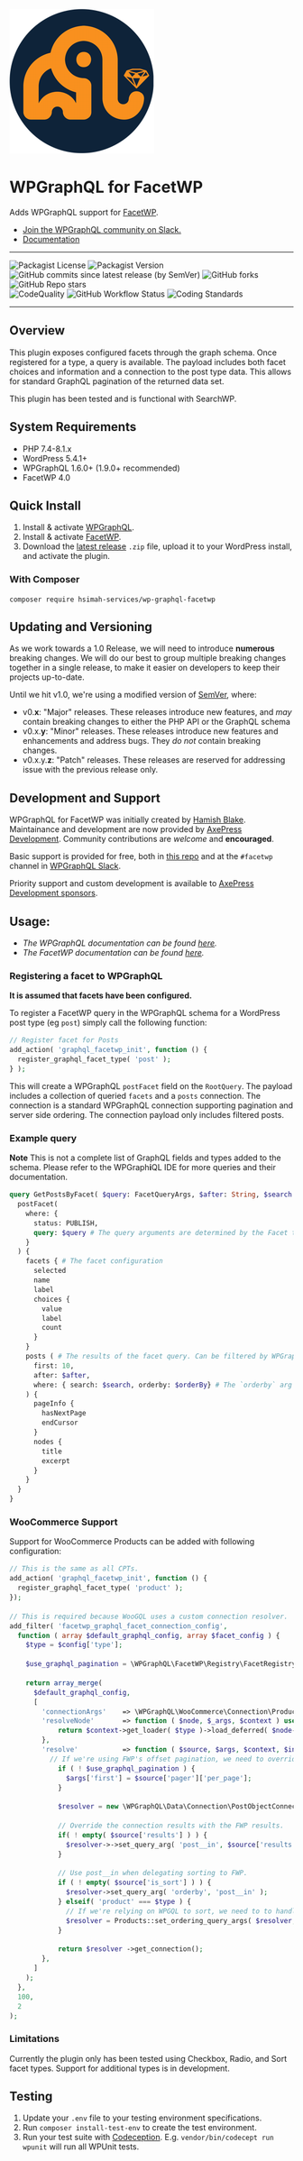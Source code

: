 ![Logo](./logo.png)
# WPGraphQL for FacetWP

Adds WPGraphQL support for [FacetWP](https://facetwp.com/).

* [Join the WPGraphQL community on Slack.](https://join.slack.com/t/wp-graphql/shared_invite/zt-3vloo60z-PpJV2PFIwEathWDOxCTTLA)
* [Documentation](#usage)
-----

![Packagist License](https://img.shields.io/packagist/l/hsimah-services/wp-graphql-facetwp?color=green) ![Packagist Version](https://img.shields.io/packagist/v/hsimah-services/wp-graphql-facetwp?label=stable) ![GitHub commits since latest release (by SemVer)](https://img.shields.io/github/commits-since/hsimah-services/wp-graphql-facetwp/0.4.3) ![GitHub forks](https://img.shields.io/github/forks/hsimah-services/wp-graphql-facetwp?style=social) ![GitHub Repo stars](https://img.shields.io/github/stars/hsimah-services/wp-graphql-facetwp?style=social)<br />
![CodeQuality](https://img.shields.io/github/actions/workflow/status/hsimah-services/wp-graphql-facetwp/code-quality.yml?branch=develop&label=Code%20Quality)
![GitHub Workflow Status](https://img.shields.io/github/actions/workflow/status/hsimah-services/wp-graphql-facetwp/integration-testing.yml?branch=develop&label=Integration%20Testing)
![Coding Standards](https://img.shields.io/github/actions/workflow/status/hsimah-services/wp-graphql-facetwp/code-standard.yml?branch=develop&label=WordPress%20Coding%20Standards)

-----
## Overview

This plugin exposes configured facets through the graph schema. Once registered for a type, a query is available. The payload includes both facet choices and information and a connection to the post type data. This allows for standard GraphQL pagination of the returned data set.

This plugin has been tested and is functional with SearchWP.

## System Requirements

* PHP 7.4-8.1.x
* WordPress 5.4.1+
* WPGraphQL 1.6.0+ (1.9.0+ recommended)
* FacetWP 4.0

## Quick Install

1. Install & activate [WPGraphQL](https://www.wpgraphql.com/).
2. Install & activate [FacetWP](https://facetwp.com/).
3. Download the [latest release](https://github.com/hsimah-services/wp-graphql-facetwp/releases) `.zip` file, upload it to your WordPress install, and activate the plugin.

### With Composer

```console
composer require hsimah-services/wp-graphql-facetwp
```
## Updating and Versioning

As we work towards a 1.0 Release, we will need to introduce **numerous** breaking changes. We will do our best to group multiple breaking changes together in a single release, to make it easier on developers to keep their projects up-to-date.

Until we hit v1.0, we're using a modified version of [SemVer](https://semver.org/), where:

* v0.**x**: "Major" releases. These releases introduce new features, and _may_ contain breaking changes to either the PHP API or the GraphQL schema
* v0.x.**y**: "Minor" releases. These releases introduce new features and enhancements and address bugs. They _do not_ contain breaking changes.
* v0.x.y.**z**: "Patch" releases. These releases are reserved for addressing issue with the previous release only.

## Development and Support

WPGraphQL for FacetWP was initially created by [Hamish Blake](https://www.hsimah.com/). Maintainance and development are now provided by [AxePress Development](https://axepress.dev/). Community contributions are _welcome_ and **encouraged**.

Basic support is provided for free, both in [this repo](https://github.com/hsimah-services/wp-graphql-facetwp/issues) and at the `#facetwp` channel in [WPGraphQL Slack](https://join.slack.com/t/wp-graphql/shared_invite/zt-3vloo60z-PpJV2PFIwEathWDOxCTTLA).

Priority support and custom development is available to [AxePress Development sponsors](https://github.com/sponsors/AxeWP).

## Usage:

- _The WPGraphQL documentation can be found [here](https://docs.wpgraphql.com)._ <br />
- _The FacetWP documentation can be found [here](https://facetwp.com/documentation/)._

### Registering a facet to WPGraphQL

**It is assumed that facets have been configured.**

To register a FacetWP query in the WPGraphQL schema for a WordPress post type (eg `post`) simply call the following function:

```php
// Register facet for Posts
add_action( 'graphql_facetwp_init', function () {
  register_graphql_facet_type( 'post' );
} );
```

This will create a WPGraphQL `postFacet` field on the `RootQuery`. The payload includes a collection of queried `facets` and a `posts` connection. The connection is a standard WPGraphQL connection supporting pagination and server side ordering. The connection payload only includes filtered posts.

### Example query


**Note** This is not a complete list of GraphQL fields and types added to the schema. Please refer to the WPGraph<strong>i</strong>QL IDE for more queries and their documentation.

```graphql
query GetPostsByFacet( $query: FacetQueryArgs, $after: String, $search: String, $orderBy: [PostObjectsConnectionOrderbyInput] ) {
  postFacet(
    where: { 
      status: PUBLISH,
      query: $query # The query arguments are determined by the Facet type.
    }
  ) {
    facets { # The facet configuration
      selected
      name
      label
      choices {
        value
        label
        count
      }
    }
    posts ( # The results of the facet query. Can be filtered by WPGraphQL connection where args 
      first: 10,
      after: $after,
      where: { search: $search, orderby: $orderBy} # The `orderby` arg is ignored if using the Sort facet.
    ) {
      pageInfo {
        hasNextPage
        endCursor
      }
      nodes {
        title
        excerpt
      }
    }
  }
}
```

### WooCommerce Support

Support for WooCommerce Products can be added with following configuration:

```php
// This is the same as all CPTs.
add_action( 'graphql_facetwp_init', function () {
  register_graphql_facet_type( 'product' );
});

// This is required because WooGQL uses a custom connection resolver.
add_filter( 'facetwp_graphql_facet_connection_config', 
  function ( array $default_graphql_config, array $facet_config ) {
    $type = $config['type'];

    $use_graphql_pagination = \WPGraphQL\FacetWP\Registry\FacetRegistry::use_graphql_pagination();

    return array_merge(
      $default_graphql_config,
      [
        'connectionArgs'    => \WPGraphQL\WooCommerce\Connection\Products::get_connection_args(),
        'resolveNode'       => function ( $node, $_args, $context ) use ( $type ) {
            return $context->get_loader( $type )->load_deferred( $node->ID );
        },
        'resolve'           => function ( $source, $args, $context, $info ) use ( $type, $use_graphql_pagination ) {
          // If we're using FWP's offset pagination, we need to override the connection args.
            if ( ! $use_graphql_pagination ) {
              $args['first'] = $source['pager']['per_page'];
            }

            $resolver = new \WPGraphQL\Data\Connection\PostObjectConnectionResolver( $source, $args, $context, $info, $type );

            // Override the connection results with the FWP results.
            if( ! empty( $source['results'] ) ) {
              $resolver->->set_query_arg( 'post__in', $source['results'] );
            }

            // Use post__in when delegating sorting to FWP.
            if ( ! empty( $source['is_sort'] ) ) {
              $resolver->set_query_arg( 'orderby', 'post__in' );
            } elseif( 'product' === $type ) {
              // If we're relying on WPGQL to sort, we need to to handle WooCommerce meta.
              $resolver = Products::set_ordering_query_args( $resolver, $args );
            }

            return $resolver ->get_connection();
        },
      ]
    );
  },
  100,
  2
);
```

### Limitations
Currently the plugin only has been tested using Checkbox, Radio, and Sort facet types. Support for additional types is in development.

## Testing

1. Update your `.env` file to your testing environment specifications.
2. Run `composer install-test-env` to create the test environment.
3. Run your test suite with [Codeception](https://codeception.com/docs/02-GettingStarted#Running-Tests).
E.g. `vendor/bin/codecept run wpunit` will run all WPUnit tests.
